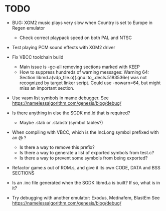 # TODO

- BUG: XGM2 music plays very slow when Country is set to Europe in Regen emulator
  - Check correct playpack speed on both PAL and NTSC

- Test playing PCM sound effects with XGM2 driver

- Fix VBCC toolchain build
  - Main issue is -gc-all removing sections marked with KEEP
  - How to suppress hundreds of warning messages: Warning 64: Section libmd.a(vdp_tile.o)(.gnu.lto_.decls.5183536e) was not recognized by target linker script.
    Could use -nowarn=64, but might miss an important section. 

- Use vasm list symbols in mame debugger. See https://namelessalgorithm.com/genesis/blog/debug/

- Is there anything in else the SGDK md.ld that is required? 
  - Maybe .stab or .stabstr (symbol tables?)

- When compiling with VBCC, which is the IncLong symbol prefixed with an @ ?
  - Is there a way to remove this prefix?
  - Is there a way to generate a list of exported symbols from test.c?
  - Is there a way to prevent some symbols from being exported?

- Refactor game.s out of ROM.s, and give it its own CODE, DATA and BSS SECTIONS

- Is an .inc file generated when the SGDK libmd.a is built? If so, what is in it?

- Try debugging with another emulator: Exodus, Mednafem, BlastEm See https://namelessalgorithm.com/genesis/blog/debug/
